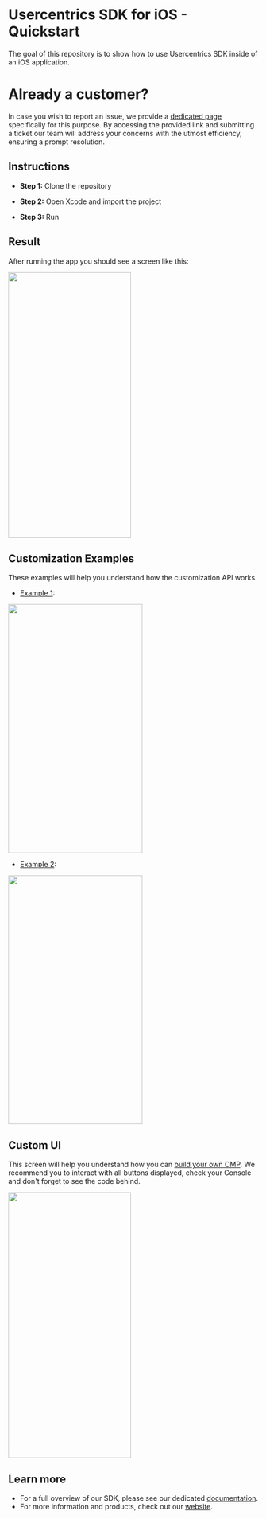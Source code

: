 # Usercentrics SDK for iOS - Quickstart

The goal of this repository is to show how to use Usercentrics SDK inside of an iOS application.

# Already a customer?

In case you wish to report an issue, we provide a [dedicated page](https://usercentricssupport.zendesk.com/hc/en-us/requests/new) specifically for this purpose. By accessing the provided link and submitting a ticket our team will address your concerns with the utmost efficiency, ensuring a prompt resolution.

Instructions
------------

* **Step 1:** Clone the repository

* **Step 2:** Open Xcode and import the project

* **Step 3:** Run

Result
------------

After running the app you should see a screen like this:

<img src="screenshots/main.png" height="534" width="247"/>

Customization Examples
------------

These examples will help you understand how the customization API works.

- [Example 1](https://github.com/Usercentrics/ios-sample/tree/main/iOSSampleApp/ViewControllers/Main/FirstLayerCustomizations.swift#L5):
  
<img src="screenshots/customization1.png" height="500" width="270"/>
  
- [Example 2](https://github.com/Usercentrics/ios-sample/tree/main/iOSSampleApp/ViewControllers/Main/FirstLayerCustomizations.swift#L36):
  
<img src="screenshots/customization2.png" height="500" width="270"/>

Custom UI
------------

This screen will help you understand how you can [build your own CMP](https://docs.usercentrics.com/cmp_in_app_sdk/latest/collect_consent/build_own_cmp/).
We recommend you to interact with all buttons displayed, check your Console and don't forget to see the code behind.

<img src="screenshots/custom_ui.png" height="534" width="247"/>

Learn more
------------

- For a full overview of our SDK, please see our dedicated [documentation](https://usercentrics.com/docs/apps/intro/).
- For more information and products, check out our [website](https://usercentrics.com).


